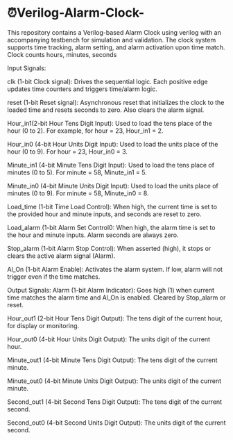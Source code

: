 # ⏰Verilog-Alarm-Clock-
This repository contains a Verilog-based Alarm Clock using verilog with an accompanying testbench for simulation and validation. The clock system supports time tracking, alarm setting, and alarm activation upon time match.
Clock counts hours, minutes, seconds

Input Signals:

clk (1-bit Clock signal): Drives the sequential logic. Each positive edge updates time counters and triggers time/alarm logic.

reset	(1-bit	Reset signal): Asynchronous reset that initializes the clock to the loaded time and resets seconds to zero. Also clears the alarm signal.

Hour_in1(2-bit	Hour Tens Digit Input): Used to load the tens place of the hour (0 to 2). For example, for hour = 23, Hour_in1 = 2.

Hour_in0 (4-bit	Hour Units Digit Input): Used to load the units place of the hour (0 to 9). For hour = 23, Hour_in0 = 3.

Minute_in1 (4-bit	Minute Tens Digit Input): Used to load the tens place of minutes (0 to 5). For minute = 58, Minute_in1 = 5.

Minute_in0	(4-bit	Minute Units Digit Input): Used to load the units place of minutes (0 to 9). For minute = 58, Minute_in0 = 8.

Load_time	(1-bit	Time Load Control): When high, the current time is set to the provided hour and minute inputs, and seconds are reset to zero.

Load_alarm	(1-bit	Alarm Set Control0: When high, the alarm time is set to the hour and minute inputs. Alarm seconds are always zero.

Stop_alarm	(1-bit	Alarm Stop Control): When asserted (high), it stops or clears the active alarm signal (Alarm).

Al_On	(1-bit	Alarm Enable): Activates the alarm system. If low, alarm will not trigger even if the time matches.


Output Signals:
Alarm	(1-bit	Alarm Indicator): Goes high (1) when current time matches the alarm time and Al_On is enabled. Cleared by Stop_alarm or reset.

Hour_out1	(2-bit	Hour Tens Digit Output): The tens digit of the current hour, for display or monitoring.

Hour_out0	(4-bit	Hour Units Digit Output): The units digit of the current hour.

Minute_out1	(4-bit	Minute Tens Digit Output): The tens digit of the current minute.

Minute_out0	(4-bit	Minute Units Digit Output): The units digit of the current minute.

Second_out1	(4-bit	Second Tens Digit Output): The tens digit of the current second.

Second_out0	(4-bit	Second Units Digit Output): The units digit of the current second.
